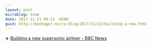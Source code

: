 ```yaml
---
layout: post
microblog: true
date: 2017-11-21 04:14 -0500
guid: http://benhager.micro.blog/2017/11/21/building-a-new.html
---
```

✈️ [Building a new supersonic airliner - BBC News](http://www.bbc.com/news/business-41972529)
